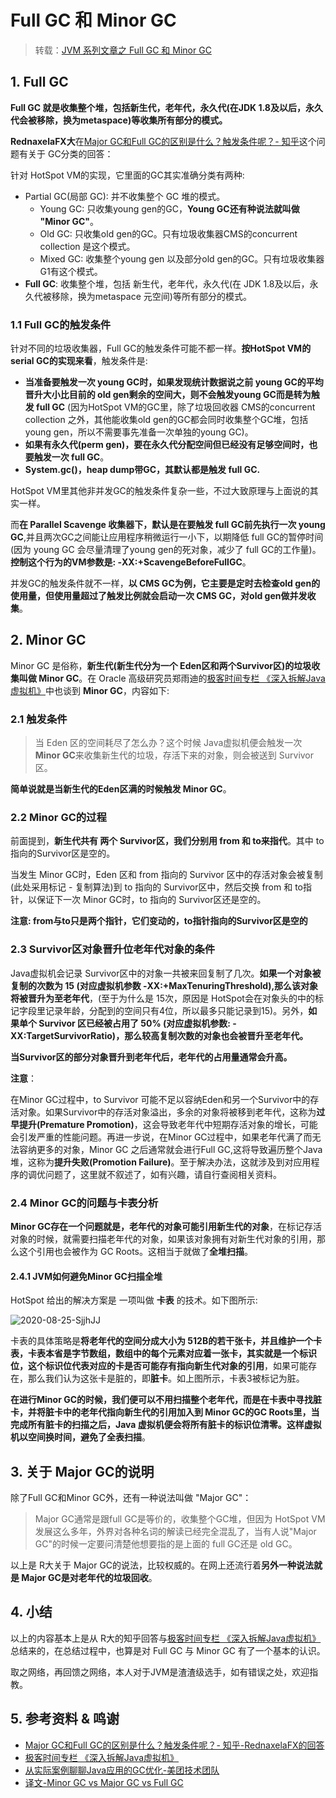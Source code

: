 # Full GC 和 Minor GC

> 转载：[JVM 系列文章之 Full GC 和 Minor GC](https://juejin.im/post/6844903669251440653)

## 1. Full GC

**Full GC 就是收集整个堆，包括新生代，老年代，永久代\(在JDK 1.8及以后，永久代会被移除，换为metaspace\)等收集所有部分的模式。**

**RednaxelaFX大**在[Major GC和Full GC的区别是什么？触发条件呢？- 知乎](https://www.zhihu.com/question/41922036/answer/93079526)这个问题有关于 GC分类的回答：

针对 HotSpot VM的实现，它里面的GC其实准确分类有两种:

* Partial GC\(局部 GC\): 并不收集整个 GC 堆的模式。
  * Young GC: 只收集young gen的GC，**Young GC还有种说法就叫做 "Minor GC"**。
  * Old GC: 只收集old gen的GC。只有垃圾收集器CMS的concurrent collection 是这个模式。
  * Mixed GC: 收集整个young gen 以及部分old gen的GC。只有垃圾收集器 G1有这个模式。
* **Full GC**: 收集整个堆，包括 新生代，老年代，永久代\(在 JDK 1.8及以后，永久代被移除，换为metaspace 元空间\)等所有部分的模式。

### 1.1 Full GC的触发条件

针对不同的垃圾收集器，Full GC的触发条件可能不都一样。**按HotSpot VM的serial GC的实现来看**，触发条件是:

* **当准备要触发一次 young GC时，如果发现统计数据说之前 young GC的平均晋升大小比目前的 old gen剩余的空间大，则不会触发young GC而是转为触发 full GC** \(因为HotSpot VM的GC里，除了垃圾回收器 CMS的concurrent collection 之外，其他能收集old gen的GC都会同时收集整个GC堆，包括young gen，所以不需要事先准备一次单独的young GC\)。
* **如果有永久代\(perm gen\)，要在永久代分配空间但已经没有足够空间时，也要触发一次 full GC**。
* **System.gc\(\)，heap dump带GC，其默认都是触发 full GC.**

HotSpot VM里其他非并发GC的触发条件复杂一些，不过大致原理与上面说的其实一样。

而**在 Parallel Scavenge 收集器下，默认是在要触发 full GC前先执行一次 young GC**,并且两次GC之间能让应用程序稍微运行一小下，以期降低 full GC的暂停时间 \(因为 young GC 会尽量清理了young gen的死对象，减少了 full GC的工作量\)。**控制这个行为的VM参数是: -XX:+ScavengeBeforeFullGC**。

并发GC的触发条件就不一样，**以 CMS GC为例，它主要是定时去检查old gen的使用量，但使用量超过了触发比例就会启动一次 CMS GC，对old gen做并发收集**。

## 2. Minor GC

Minor GC 是俗称，**新生代\(新生代分为一个 Eden区和两个Survivor区\)的垃圾收集叫做 Minor GC**。在 Oracle 高级研究员郑雨迪的[极客时间专栏 《深入拆解Java虚拟机》](https://time.geekbang.org/column/intro/108)中也谈到 **Minor GC**，内容如下:

### 2.1 触发条件

> 当 Eden 区的空间耗尽了怎么办？这个时候 Java虚拟机便会触发一次 **Minor GC**来收集新生代的垃圾，存活下来的对象，则会被送到 Survivor区。

**简单说就是当新生代的Eden区满的时候触发 Minor GC**。

### 2.2 Minor GC的过程

前面提到，**新生代共有 两个 Survivor区，我们分别用 from 和 to来指代**。其中 to 指向的Survivor区是空的。

当发生 Minor GC时，Eden 区和 from 指向的 Survivor 区中的存活对象会被复制\(此处采用标记 - 复制算法\)到 to 指向的 Survivor区中，然后交换 from 和 to指针，以保证下一次 Minor GC时，to 指向的 Survivor区还是空的。

**注意: from与to只是两个指针，它们变动的，to指针指向的Survivor区是空的**

### 2.3 Survivor区对象晋升位老年代对象的条件

Java虚拟机会记录 Survivor区中的对象一共被来回复制了几次。**如果一个对象被复制的次数为 15 \(对应虚拟机参数 -XX:+MaxTenuringThreshold\),那么该对象将被晋升为至老年代**，\(至于为什么是 15次，原因是 HotSpot会在对象头的中的标记字段里记录年龄，分配到的空间只有4位，所以最多只能记录到15\)。另外，**如果单个 Survivor 区已经被占用了 50% \(对应虚拟机参数: -XX:TargetSurvivorRatio\)，那么较高复制次数的对象也会被晋升至老年代。**

**当Survivor区的部分对象晋升到老年代后，老年代的占用量通常会升高。**

**注意**：

在Minor GC过程中，to Survivor 可能不足以容纳Eden和另一个Survivor中的存活对象。如果Survivor中的存活对象溢出，多余的对象将被移到老年代，这称为**过早提升\(Premature Promotion\)**，这会导致老年代中短期存活对象的增长，可能会引发严重的性能问题。再进一步说，在Minor GC过程中，如果老年代满了而无法容纳更多的对象，Minor GC 之后通常就会进行Full GC,这将导致遍历整个Java堆，这称为**提升失败\(Promotion Failure\)**。至于解决办法，这就涉及到对应用程序的调优问题了，这里就不叙述了，如有兴趣，请自行查阅相关资料。

### 2.4 Minor GC的问题与卡表分析

**Minor GC存在一个问题就是，老年代的对象可能引用新生代的对象**，在标记存活对象的时候，就需要扫描老年代的对象，如果该对象拥有对新生代对象的引用，那么这个引用也会被作为 GC Roots。这相当于就做了**全堆扫描**。

#### 2.4.1 JVM如何避免Minor GC扫描全堆

HotSpot 给出的解决方案是 一项叫做 **卡表** 的技术。如下图所示:

![2020-08-25-SjjhJJ](https://image.ldbmcs.com/2020-08-25-SjjhJJ.jpg)

卡表的具体策略是**将老年代的空间分成大小为 512B的若干张卡，并且维护一个卡表，卡表本省是字节数组，数组中的每个元素对应着一张卡，其实就是一个标识位，这个标识位代表对应的卡是否可能存有指向新生代对象的引用**，如果可能存在，那么我们认为这张卡是脏的，即**脏卡**。如上图所示，卡表3被标记为脏。

**在进行Minor GC的时候，我们便可以不用扫描整个老年代，而是在卡表中寻找脏卡，并将脏卡中的老年代指向新生代的引用加入到 Minor GC的GC Roots里，当完成所有脏卡的扫描之后，Java 虚拟机便会将所有脏卡的标识位清零。这样虚拟机以空间换时间，避免了全表扫描**。

## 3. 关于 Major GC的说明

除了Full GC和Minor GC外，还有一种说法叫做 "Major GC"：

> Major GC通常是跟full GC是等价的，收集整个GC堆，但因为 HotSpot VM发展这么多年，外界对各种名词的解读已经完全混乱了，当有人说"Major GC"的时候一定要问清楚他想要指的是上面的 full GC还是 old GC。

以上是 R大关于 Major GC的说法，比较权威的。在网上还流行着**另外一种说法就是 Major GC是对老年代的垃圾回收**。

## 4. 小结

以上的内容基本上是从 R大的知乎回答与[极客时间专栏 《深入拆解Java虚拟机》](https://time.geekbang.org/column/intro/108)总结来的，在总结过程中，也算是对 Full GC 与 Minor GC 有了一个基本的认识。

取之网络，再回馈之网络，本人对于JVM是渣渣级选手，如有错误之处，欢迎指教。

## 5. 参考资料 & 鸣谢

* [Major GC和Full GC的区别是什么？触发条件呢？- 知乎-RednaxelaFX的回答](https://www.zhihu.com/question/41922036/answer/93079526)
* [极客时间专栏 《深入拆解Java虚拟机》](https://time.geekbang.org/column/intro/108)
* [从实际案例聊聊Java应用的GC优化-美团技术团队](https://tech.meituan.com/jvm_optimize.html)
* [译文-Minor GC vs Major GC vs Full GC](https://segmentfault.com/a/1190000007723051)

